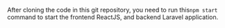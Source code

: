After cloning the code in this git repository, you need to run this`npm start` command to start the frontend ReactJS, and backend Laravel application.

